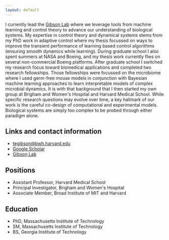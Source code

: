 ```yaml
---
layout: default
---
```

I currently lead the [Gibson Lab](https://gibsonlab.io) where we leverage tools from machine learning and control theory to advance our understanding of biological systems. My expertise in control theory and dynamical systems stems from my PhD work in adaptive control where my thesis focussed on ways to improve the transient performance of learning based control algorithms (ensuring smooth dynamics while learning). During graduate school I also spent summers at NASA and Boeing, and my thesis work currently flies on several non-commercial Boeing platforms. After graduate school I switched my research focus toward biomedical applications and completed two research fellowships. Those fellowships were focussed on the microbiome where I used germ-free mouse models in conjunction with Bayesian machine learning approaches to learn interpretable models of complex microbial dynamics. It is with that background that I then started my own group at Brigham and Women's Hospital and Harvard Medical School. While specific research questions may evolve over time, a key hallmark of our work is the careful co-design of computational and experimental models. Biological systems are simply too complex to be probed through either paradigm alone.

## Links and contact information

- [tegibson@bwh.harvard.edu](mailto:tegibson@bwh.harvard.edu)
- [Google Scholar](https://scholar.google.com/citations?user=epg4RggAAAAJ&hl=en)
- [Gibson Lab](https://gibsonlab.io)

## Positions

- Assistant Professor, Harvard Medical School
- Principal Investigator, Brigham and Women's Hospital
- Associate Member, Broad Institute of MIT and Harvard


## Education
- PhD, Massachusetts Institute of Technology
- SM, Massachusetts Institute of Technology
- BS, Georgia Institute of Technology

